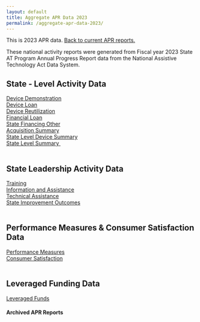```yaml
---
layout: default
title: Aggregate APR Data 2023
permalink: /aggregate-apr-data-2023/
---
```

<div class="container">
  <div class="row">

 <div class="col-12">

<p>This is 2023 APR data.  <a href="/aggregate-apr-data">Back to current APR reports.</a></p>
<p>These national activity reports were generated from Fiscal year 2023 State AT Program Annual Progress Report data from the National Assistive Technology Act Data System.</p>
<h2>State - Level Activity Data</h2>
<div><a href="/assets/aggr_reports23/Device Demo.html">Device Demonstration</a></div>
<div><a href="/assets/aggr_reports23/Device%20Loan.html">Device Loan</a></div>
<div><a href="/assets/aggr_reports23/Device%20Reutilization.html">Device Reutilization</a></div>
<div><a href="/assets/aggr_reports23/Financial%20Loan.html">Financial Loan</a></div>
<div><a href="/assets/aggr_reports23/State%20Financing%20Other.html">State Financing Other</a></div>
<div><a href="/assets/aggr_reports23/Acquisition%20Summary.html">Acquisition Summary</a></div>
<div><a href="/assets/aggr_reports23/State%20Level%20Device%20Summary.html">State Level Device Summary</a></div>
<div><a href="/assets/aggr_reports23/State%20Level%20Summary.html">State Level Summary&nbsp;</a></div>
<br>
<h2>State Leadership Activity Data</h2>
<div><a href="/assets/aggr_reports23/Training.html">Training</a></div>
<div><a href="/assets/aggr_reports23/Information%20&amp;%20Assistance.html">Information and Assistance</a></div>
<div><a href="/assets/aggr_reports23/Technical%20Assistance.html">Technical Assistance</a></div>
<div><a href="/assets/aggr_reports23/State%20Improvements.html">State Improvement Outcomes</a></div>
<br>
<h2>Performance Measures &amp; Consumer Satisfaction Data</h2>
<div><a href="/assets/aggr_reports23/Performance%20Measures.html">Performance Measures</a></div>
<div><a href="/assets/aggr_reports23/Consumer%20Satisfaction.html">Consumer Satisfaction</a></div>
<div>&nbsp;</div>
<h2>Leveraged Funding Data</h2>
<div><a href="/assets/aggr_reports23/Leveraged%20Funds.html">Leveraged Funds</a></div><div><h4 style="margin-top: 20px">Archived APR Reports</h4>


</div>
</div>
</div>
